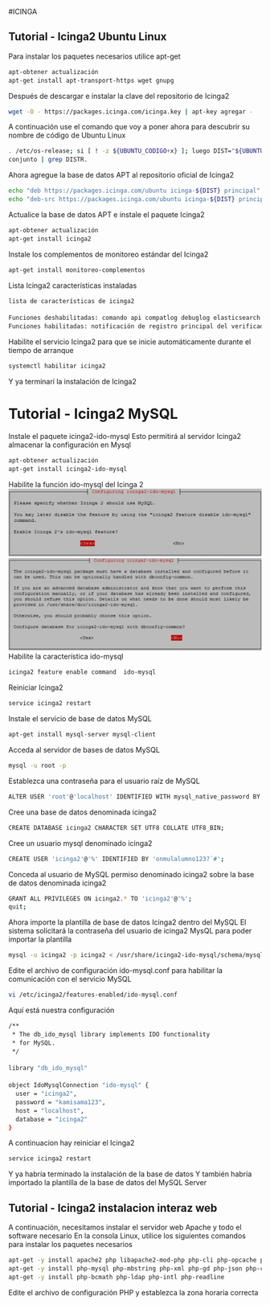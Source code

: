 #ICINGA
## Tutorial - Icinga2 Ubuntu Linux

Para instalar los paquetes necesarios utilice apt-get
```bash
apt-obtener actualización
apt-get install apt-transport-https wget gnupg
```
Después de descargar e instalar la clave del repositorio de Icinga2
```bash
wget -O - https://packages.icinga.com/icinga.key | apt-key agregar -
```
A continuación use el comando que voy a poner ahora para descubrir su nombre de código de Ubuntu Linux
```bash
. /etc/os-release; si [ ! -z ${UBUNTU_CODIGO+x} ]; luego DIST="${UBUNTU_CODENAME}"; else DIST="$(lsb_release -c| awk '{imprimir $2}')"; fi;
conjunto | grep DISTR.
```

Ahora agregue la base de datos APT al repositorio oficial de Icinga2
```bash
echo "deb https://packages.icinga.com/ubuntu icinga-${DIST} principal" > /etc/apt/sources.list.d/${DIST}-icinga.list
echo "deb-src https://packages.icinga.com/ubuntu icinga-${DIST} principal" >> /etc/apt/sources.list.d/${DIST}-icinga.list
```
Actualice la base de datos APT e instale el paquete Icinga2
```bash
apt-obtener actualización
apt-get install icinga2
```
Instale los complementos de monitoreo estándar del Icinga2
```bash
apt-get install monitoreo-complementos
```
Lista Icinga2 características instaladas
```bash
lista de características de icinga2
​
Funciones deshabilitadas: comando api compatlog debuglog elasticsearch gelf graphite influxdb livestatus opentsdb perfdata statusdata syslog
Funciones habilitadas: notificación de registro principal del verificador
```
Habilite el servicio Icinga2 para que se inicie automáticamente durante el tiempo de arranque
```bash
systemctl habilitar icinga2
```
Y ya terminarí la instalación de Icinga2

# Tutorial - Icinga2 MySQL

Instale el paquete icinga2-ido-mysql
Esto permitirá al servidor Icinga2 almacenar la configuración en Mysql
```bash
apt-obtener actualización
apt-get install icinga2-ido-mysql
```
Habilite la función ido-mysql del Icinga 2
![SQL](https://github.com/Ruyman18/HelloMarckdown/blob/main/idp1.PNG?raw=true)
![SQL](https://github.com/Ruyman18/HelloMarckdown/blob/main/idp2.PNG?raw=true)
Habilite la característica ido-mysql
```bash
icinga2 feature enable command  ido-mysql
```
Reiniciar Icinga2
```bash
service icinga2 restart
```
Instale el servicio de base de datos MySQL
```bash
apt-get install mysql-server mysql-client
```
Acceda al servidor de bases de datos MySQL
```bash
mysql -u root -p
```
Establezca una contraseña para el usuario raíz de MySQL
```bash
ALTER USER 'root'@'localhost' IDENTIFIED WITH mysql_native_password BY 'kamisama123';
```
Cree una base de datos denominada icinga2
```bash
CREATE DATABASE icinga2 CHARACTER SET UTF8 COLLATE UTF8_BIN;
```
Cree un usuario mysql denominado icinga2
```bash
CREATE USER 'icinga2'@'%' IDENTIFIED BY 'onmulalumno123?`#';
```
Conceda al usuario de MySQL permiso denominado icinga2 sobre la base de datos denominada icinga2
```bash
GRANT ALL PRIVILEGES ON icinga2.* TO 'icinga2'@'%';
quit;
```
Ahora importe la plantilla de base de datos Icinga2 dentro del MySQL
El sistema solicitará la contraseña del usuario de icinga2 MysQL para poder importar la plantilla
```bash
mysql -u icinga2 -p icinga2 < /usr/share/icinga2-ido-mysql/schema/mysql.sql
```
Edite el archivo de configuración ido-mysql.conf para habilitar la comunicación con el servicio MySQL
```bash
vi /etc/icinga2/features-enabled/ido-mysql.conf
```
Aquí está nuestra configuración
```bash
/**
 * The db_ido_mysql library implements IDO functionality
 * for MySQL.
 */

library "db_ido_mysql"

object IdoMysqlConnection "ido-mysql" {
  user = "icinga2",
  password = "kamisama123",
  host = "localhost",
  database = "icinga2"
}
```
A continuacion hay reiniciar el Icinga2
```bash
service icinga2 restart
```
Y ya habría terminado la instalación de la base de datos
Y también habría importado la plantilla de la base de datos del MySQL Server

## Tutorial - Icinga2 instalacion interaz web

A continuación, necesitamos instalar el servidor web Apache y todo el software necesario
En la consola Linux, utilice los siguientes comandos para instalar los paquetes necesarios
```bash
apt-get -y install apache2 php libapache2-mod-php php-cli php-opcache php-gd
apt-get -y install php-mysql php-mbstring php-xml php-gd php-json php-curl
apt-get -y install php-bcmath php-ldap php-intl php-readline 
```
Edite el archivo de configuración PHP y establezca la zona horaria correcta
```bash

```

```bash

```

